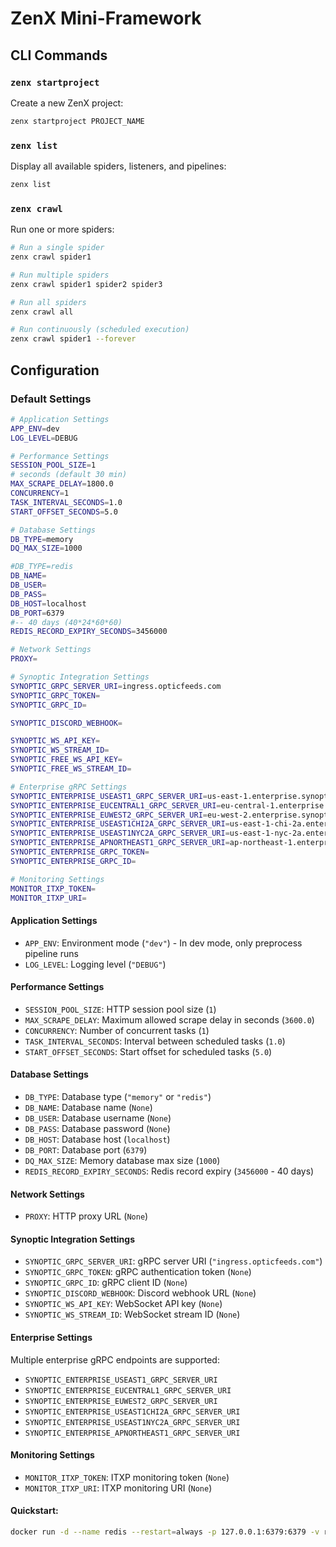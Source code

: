# ZenX Mini-Framework

## CLI Commands

### `zenx startproject`
Create a new ZenX project:
```bash
zenx startproject PROJECT_NAME
```


### `zenx list`
Display all available spiders, listeners, and pipelines:
```bash
zenx list
```

### `zenx crawl`
Run one or more spiders:

```bash
# Run a single spider
zenx crawl spider1

# Run multiple spiders
zenx crawl spider1 spider2 spider3

# Run all spiders
zenx crawl all

# Run continuously (scheduled execution)
zenx crawl spider1 --forever
```

## Configuration

### Default Settings

```bash
# Application Settings
APP_ENV=dev
LOG_LEVEL=DEBUG

# Performance Settings
SESSION_POOL_SIZE=1
# seconds (default 30 min)
MAX_SCRAPE_DELAY=1800.0
CONCURRENCY=1
TASK_INTERVAL_SECONDS=1.0
START_OFFSET_SECONDS=5.0

# Database Settings
DB_TYPE=memory
DQ_MAX_SIZE=1000

#DB_TYPE=redis
DB_NAME=
DB_USER=
DB_PASS=
DB_HOST=localhost
DB_PORT=6379
#-- 40 days (40*24*60*60)
REDIS_RECORD_EXPIRY_SECONDS=3456000

# Network Settings
PROXY=

# Synoptic Integration Settings
SYNOPTIC_GRPC_SERVER_URI=ingress.opticfeeds.com
SYNOPTIC_GRPC_TOKEN=
SYNOPTIC_GRPC_ID=

SYNOPTIC_DISCORD_WEBHOOK=

SYNOPTIC_WS_API_KEY=
SYNOPTIC_WS_STREAM_ID=
SYNOPTIC_FREE_WS_API_KEY=
SYNOPTIC_FREE_WS_STREAM_ID=

# Enterprise gRPC Settings
SYNOPTIC_ENTERPRISE_USEAST1_GRPC_SERVER_URI=us-east-1.enterprise.synoptic.com:50051
SYNOPTIC_ENTERPRISE_EUCENTRAL1_GRPC_SERVER_URI=eu-central-1.enterprise.synoptic.com:50051
SYNOPTIC_ENTERPRISE_EUWEST2_GRPC_SERVER_URI=eu-west-2.enterprise.synoptic.com:50051
SYNOPTIC_ENTERPRISE_USEAST1CHI2A_GRPC_SERVER_URI=us-east-1-chi-2a.enterprise.synoptic.com:50051
SYNOPTIC_ENTERPRISE_USEAST1NYC2A_GRPC_SERVER_URI=us-east-1-nyc-2a.enterprise.synoptic.com:50051
SYNOPTIC_ENTERPRISE_APNORTHEAST1_GRPC_SERVER_URI=ap-northeast-1.enterprise.synoptic.com:50051
SYNOPTIC_ENTERPRISE_GRPC_TOKEN=
SYNOPTIC_ENTERPRISE_GRPC_ID=

# Monitoring Settings
MONITOR_ITXP_TOKEN=
MONITOR_ITXP_URI=
```


#### Application Settings
- `APP_ENV`: Environment mode (`"dev"`) - In dev mode, only preprocess pipeline runs
- `LOG_LEVEL`: Logging level (`"DEBUG"`)

#### Performance Settings
- `SESSION_POOL_SIZE`: HTTP session pool size (`1`)
- `MAX_SCRAPE_DELAY`: Maximum allowed scrape delay in seconds (`3600.0`)
- `CONCURRENCY`: Number of concurrent tasks (`1`)
- `TASK_INTERVAL_SECONDS`: Interval between scheduled tasks (`1.0`)
- `START_OFFSET_SECONDS`: Start offset for scheduled tasks (`5.0`)

#### Database Settings
- `DB_TYPE`: Database type (`"memory"` or `"redis"`)
- `DB_NAME`: Database name (`None`)
- `DB_USER`: Database username (`None`)
- `DB_PASS`: Database password (`None`)
- `DB_HOST`: Database host (`localhost`)
- `DB_PORT`: Database port (`6379`)
- `DQ_MAX_SIZE`: Memory database max size (`1000`)
- `REDIS_RECORD_EXPIRY_SECONDS`: Redis record expiry (`3456000` - 40 days)

#### Network Settings
- `PROXY`: HTTP proxy URL (`None`)

#### Synoptic Integration Settings
- `SYNOPTIC_GRPC_SERVER_URI`: gRPC server URI (`"ingress.opticfeeds.com"`)
- `SYNOPTIC_GRPC_TOKEN`: gRPC authentication token (`None`)
- `SYNOPTIC_GRPC_ID`: gRPC client ID (`None`)
- `SYNOPTIC_DISCORD_WEBHOOK`: Discord webhook URL (`None`)
- `SYNOPTIC_WS_API_KEY`: WebSocket API key (`None`)
- `SYNOPTIC_WS_STREAM_ID`: WebSocket stream ID (`None`)

#### Enterprise Settings
Multiple enterprise gRPC endpoints are supported:
- `SYNOPTIC_ENTERPRISE_USEAST1_GRPC_SERVER_URI`
- `SYNOPTIC_ENTERPRISE_EUCENTRAL1_GRPC_SERVER_URI`
- `SYNOPTIC_ENTERPRISE_EUWEST2_GRPC_SERVER_URI`
- `SYNOPTIC_ENTERPRISE_USEAST1CHI2A_GRPC_SERVER_URI`
- `SYNOPTIC_ENTERPRISE_USEAST1NYC2A_GRPC_SERVER_URI`
- `SYNOPTIC_ENTERPRISE_APNORTHEAST1_GRPC_SERVER_URI`

#### Monitoring Settings
- `MONITOR_ITXP_TOKEN`: ITXP monitoring token (`None`)
- `MONITOR_ITXP_URI`: ITXP monitoring URI (`None`)

#### Quickstart:
```bash
docker run -d --name redis --restart=always -p 127.0.0.1:6379:6379 -v redis-data:/data redis
```
